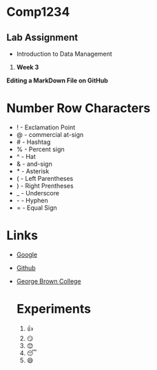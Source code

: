 # Comp1234
## Lab Assignment
* Introduction to Data Management
1. **Week 3**

  **Editing a MarkDown File on GitHub**

# Number Row Characters

* ! - Exclamation Point
* @ - commercial at-sign
* \# - Hashtag
* % - Percent sign
* ^ - Hat
* & - and-sign
* \* - Asterisk
* ( - Left Parentheses
* ) - Right Prentheses
* _ - Underscore
* \- - Hyphen
* = - Equal Sign

# Links
* [Google](Google.com)
* [Github](https://github.com/)
* [George Brown College](https://www.georgebrown.ca/)

  # Experiments
  1. :+1:
  2. :smirk:
  3. :blush:
  4. :sleeping:
  5. :smile:
